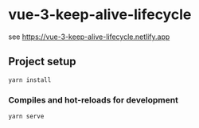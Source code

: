 # vue-3-keep-alive-lifecycle

see https://vue-3-keep-alive-lifecycle.netlify.app

## Project setup
```
yarn install
```

### Compiles and hot-reloads for development
```
yarn serve
```